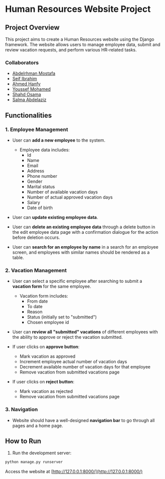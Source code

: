 # Human Resources Website Project

## Project Overview

This project aims to create a Human Resources website using the Django framework. The website allows users to manage employee data, submit and review vacation requests, and perform various HR-related tasks.

### Collaborators

- [Abdelrhman Mostafa](https://github.com/3bde1r7man)
- [Seif Ibrahim](https://github.com/Seif-Ibrahim1)
- [Ahmed Hanfy](https://github.com/ahanfybekheet)
- [Youssef Mohamed](https://github.com/you22ef)
- [Shahd Osama](https://github.com/shahdosama10)
- [Salma Abdelaziz](https://github.com/Salmaabdelaziz271)


## Functionalities

### 1. Employee Management

- User can **add a new employee** to the system.
  - Employee data includes:
    - Id
    - Name
    - Email
    - Address
    - Phone number
    - Gender
    - Marital status
    - Number of available vacation days
    - Number of actual approved vacation days
    - Salary
    - Date of birth

- User can **update existing employee data**.

- User can **delete an existing employee data** through a delete button in the edit employee data page with a confirmation dialogue for the action before deletion occurs.

- User can **search for an employee by name** in a search for an employee screen, and employees with similar names should be rendered as a table.

### 2. Vacation Management

- User can select a specific employee after searching to submit a **vacation form** for the same employee.
  - Vacation form includes:
    - From date
    - To date
    - Reason
    - Status (initially set to "submitted")
    - Chosen employee id

- User can **review all "submitted" vacations** of different employees with the ability to approve or reject the vacation submitted.

- If user clicks on **approve button**:
  - Mark vacation as approved
  - Increment employee actual number of vacation days
  - Decrement available number of vacation days for that employee
  - Remove vacation from submitted vacations page

- If user clicks on **reject button**:
  - Mark vacation as rejected
  - Remove vacation from submitted vacations page

### 3. Navigation

- Website should have a well-designed **navigation bar** to go through all pages and a home page.


## How to Run

1. Run the development server:

```bash
python manage.py runserver
```

Access the website at [http://127.0.0.1:8000/](http://127.0.0.1:8000/)

